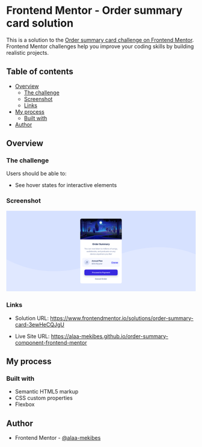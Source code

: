 # Frontend Mentor - Order summary card solution

This is a solution to the [Order summary card challenge on Frontend Mentor](https://www.frontendmentor.io/challenges/order-summary-component-QlPmajDUj). Frontend Mentor challenges help you improve your coding skills by building realistic projects. 

## Table of contents

- [Overview](#overview)
  - [The challenge](#the-challenge)
  - [Screenshot](#screenshot)
  - [Links](#links)
- [My process](#my-process)
  - [Built with](#built-with)
- [Author](#author)

## Overview

### The challenge

Users should be able to:

- See hover states for interactive elements

### Screenshot

![](./Screenshot.png)

### Links

- Solution URL: https://www.frontendmentor.io/solutions/order-summary-card-3ewHeCQJgU
  
- Live Site URL: https://alaa-mekibes.github.io/order-summary-component-frontend-mentor

## My process

### Built with

- Semantic HTML5 markup
- CSS custom properties
- Flexbox


## Author

- Frontend Mentor - [@alaa-mekibes](https://www.frontendmentor.io/profile/alaa-mekibes)
